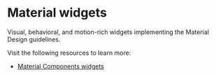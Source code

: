 # Material widgets

Visual, behavioral, and motion-rich widgets implementing the Material Design guidelines.

Visit the following resources to learn more:

- [Material Components widgets](https://docs.flutter.dev/development/ui/widgets/material)
